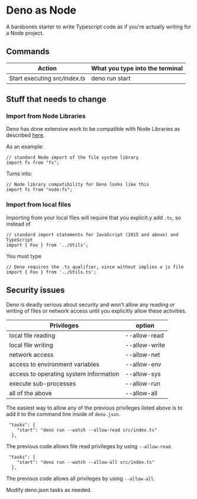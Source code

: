 # Deno as Node

A barebones starter to write Typescript code as if you're actually writing for a Node project.

## Commands

Action | What you type into the terminal |
--- | --- |
Start executing *src/index.ts* | deno run start |

## Stuff that needs to change

### Import from Node Libraries
Deno has done extensive work to be compatible with Node Libraries as described [here](https://docs.deno.com/examples/node_built_in/). 

As an example:
```
// standard Node import of the file system library
import fs from "fs";
```
Turns into:
```
// Node library compatibility for Deno looks like this
import fs from "node:fs";
```


### Import from local files

Importing from your local files will require that you explicit.y add ```.ts```, so instead of 
```
// standard import statements for JavaScript (2015 and above) and TypeScript
import { Foo } from '../Utils';
```
You must type
```
// Deno requires the .ts qualifier, since without implies a js file
import { Foo } from '../Utils.ts';
```


## Security issues

Deno is deadly serious about security and won't allow any reading or writing of files or network access until you explicitly allow these activities. 

Privileges | option |
--- | --- |
local file reading | --allow-read |
local file writing | --allow-write |
network access | --allow-net |
access to environment variables | --allow-env |
access to operating system information | --allow-sys |
execute sub-processes | --allow-run |
all of the above | --allow-all |

The easiest way to allow any of the previous privileges listed above is to add it to the command line inside of `deno.json`.

```
 "tasks": {
    "start": "deno run --watch --allow-read src/index.ts"
  },
```
The previous code allows file read privileges by using `--allow-read`.

```
 "tasks": {
    "start": "deno run --watch --allow-all src/index.ts"
  },
```
The previous code allows all privileges by using `--allow-all`.

Modify deno.json tasks as needed.